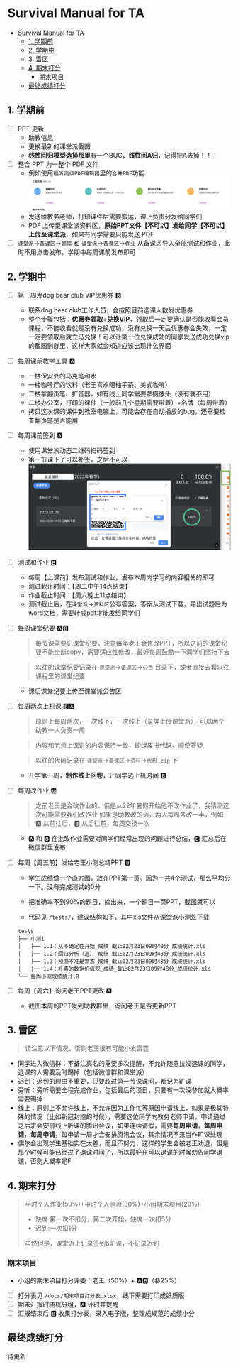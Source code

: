 # Survival Manual for TA
- [Survival Manual for TA](#survival-manual-for-ta)
  - [1. 学期前](#1-学期前)
  - [2. 学期中](#2-学期中)
  - [3. 雷区](#3-雷区)
  - [4. 期末打分](#4-期末打分)
    - [期末项目](#期末项目)
  - [最终成绩打分](#最终成绩打分)


## 1. 学期前

- [ ] PPT 更新
  - 助教信息
  - 更换最新的课堂派截图
  - **线性回归模型选择那里**有一个BUG，**线性回A归**，记得把A去掉！！！
- [ ] 整合 PPT 为一整个 PDF 文件
  - 例如使用`福昕高级PDF编辑器`里的`合并PDF`功能![](pics/fuxin.png)
  - 发送给教务老师，打印课件后需要搬运，课上负责分发给同学们
  - PDF 上传至课堂派资料区，**原始PPT文件【不可以】发给同学【不可以】上传至课堂派**，如果有同学需要只能发送 PDF
- [ ] `课堂派`->`备课区`->`题库` 和 `课堂派`->`备课区`->`作业` 从备课区导入全部测试和作业，此时不用点击发布，学期中每周课前发布即可

## 2. 学期中
- [ ] 第一周发dog bear club VIP优惠券 🅱️
  - 联系dog bear club工作人员，会按照目前选课人数发优惠券
  - 整个步骤包括：**优惠券领取**+**兑换VIP**，领取后一定要确认是否能收看会员课程，不能收看就是没有兑换成功，没有兑换一天后优惠券会失效，一定一定要领取后就立马兑换！可以让第一位兑换成功的同学发送成功兑换vip的截图到群里，这样大家就会知道应该出现什么界面

- [ ] 每周课前教学工具 🅰️
  - 一楼保安处的马克笔和水
  - 一楼咖啡厅的饮料（老王喜欢喝柚子茶、美式咖啡）
  - 二楼拿翻页笔、扩音器，如有线上同学需要拿摄像头（没有就不用）
  - 二楼办公室，打印的课件（一般前几个星期需要带着）+名牌（每周带着）
  - 拷贝这次课的课件到教室电脑上，可能会存在自动播放的bug，还需要检查翻页笔是否能用
- [ ] 每周课前签到 🅰️
  - 使用课堂派动态二维码扫码签到
  - 第一节课下了可以补签，之后不可以
  ![](pics/kaoqin.png)

- [ ] 测试和作业 🅱️
  - 每周【上课前】发布测试和作业，发布本周内学习的内容相关的即可
  - 测试截止时间：【周二中午14点结束】
  - 作业截止时间：【周六晚上11点结束】
  - 测试截止后，在`课堂派`->`资料区`公布答案，答案从测试下载，导出试题后为word文档，需要转成pdf才能发给同学们


- [ ] 每周课堂纪要 🅰️🅱️
  > 每节课需要记课堂纪要，注意每年老王会修改PPT，所以之前的课堂纪要不能全部copy，需要适应性修改，最好每周鼓励一下同学们坚持下去

  > 以往的课堂纪要记录在 `课堂派`->`备课区`->`公告` 目录下，或者直接去看以往课程里的课堂纪要
  
  - 课后课堂纪要上传至课堂派公告区


- [ ] 每周两次上机课 🅱️🅰️
  > 原则上每周两次，一次线下，一次线上（录屏上传课堂派），可以两个助教一人负责一周

  > 内容和老师上课讲的内容保持一致，即绿皮书代码，顺便答疑

  > 以往的代码记录在 `课堂派`->`备课区`->`资料`->`代码.zip` 下

  - 开学第一周，**制作线上问卷**，让同学选上机时间 🅱️


- [ ] 每周改作业 🆎
  > 之前老王是会改作业的，但是从22年暑假开始他不改作业了，我猜测这次可能需要我们改作业
  > 如果是助教改的话，两人每周各改一半，例如 🅰️ 从前往后，🅱️ 从后往前，每周交换一次
  - 🅰️ 和 🅱️ 在批改作业需要对同学们经常出现的问题进行总结，🅱️ 汇总后在微信群里发布


- [ ] 每周【周五前】发给老王小测总结PPT 🅱️
  - 学生成绩做一个直方图，放在PPT第一页。因为一共4个测试，那么平均分一下。没有完成测试的0分

  - 把准确率不到90%的题目，摘出来，一个题目一页PPT，截图就可以

  - 代码见 `/tests/`，建议结构如下，其中xls文件从课堂派小测处下载

  ```
  tests
  ├── 小测1
  │   ├── 1.1：从不确定性开始_成绩_截止02月23日09时40分_成绩统计.xls
  │   ├── 1.2：回归分析（道）_成绩_截止02月23日09时48分_成绩统计.xls
  │   ├── 1.3：预测不准是常态_成绩_截止02月23日09时48分_成绩统计.xls
  │   ├── 1.4：朴素的数据价值观_成绩_截止02月23日09时48分_成绩统计.xls
  └── 每周小测成绩统计.R
  ```

- [ ] 每周【周六】询问老王PPT更改 🅰️
  - 截图本周的PPT发到助教群里，询问老王是否更新PPT

## 3. 雷区

> 请注意以下情况，否则老王很有可能小发雷霆

- 同学进入微信群：不备注真名的需要多次提醒，不允许随意拉没选课的同学，退课的人需要及时踢掉（包括微信群和课堂派）
- 迟到：迟到的理由不重要，只要超过第一节课课间，都记为旷课
- 旁听：旁听需要全程完成作业，包括最后的项目，只要有一次没参加就大概率需要踢掉
- 线上：原则上不允许线上，不允许因为工作忙等原因申请线上，如果是极其特殊的情况（比如新冠封控的时候），需要这位同学向教务老师申请，申请通过之后才会安排线上听课的腾讯会议，如果连续请假，需要**每周申请**，**每周申请**，**每周申请**，每申请一周才会安排腾讯会议，其余情况不来当作旷课处理
- 偶尔会出现学生基础实在太差，而且不努力，这样的学生会被老王劝退，但是那个时候可能已经过了退课时间了，所以最好在可以退课的时候劝告同学退课，否则大概率是F

## 4. 期末打分

> 平时个人作业(50%)+平时个人测验(30%)+小组期末项目(20%)
> - 缺席:第一次不扣分，第二次开始，缺席一次扣5分
> - 迟到:一次扣1分
> 
> 虽然但是，课堂派上记录签到&旷课，不记录迟到

### 期末项目

- 小组的期末项目打分评委：老王（50%）+ 🅰️🅱️（各25%）
- [ ] 打分表见 `/docs/期末项目打分表.xlsx`，线下需要打印成纸质版
- [ ] 期末汇报时随机分组，🅰️ 计时并提醒
- [ ] 汇报结束后 🅱️ 收集打分表，录入电子版，整理成规范的成绩小分

## 最终成绩打分

待更新